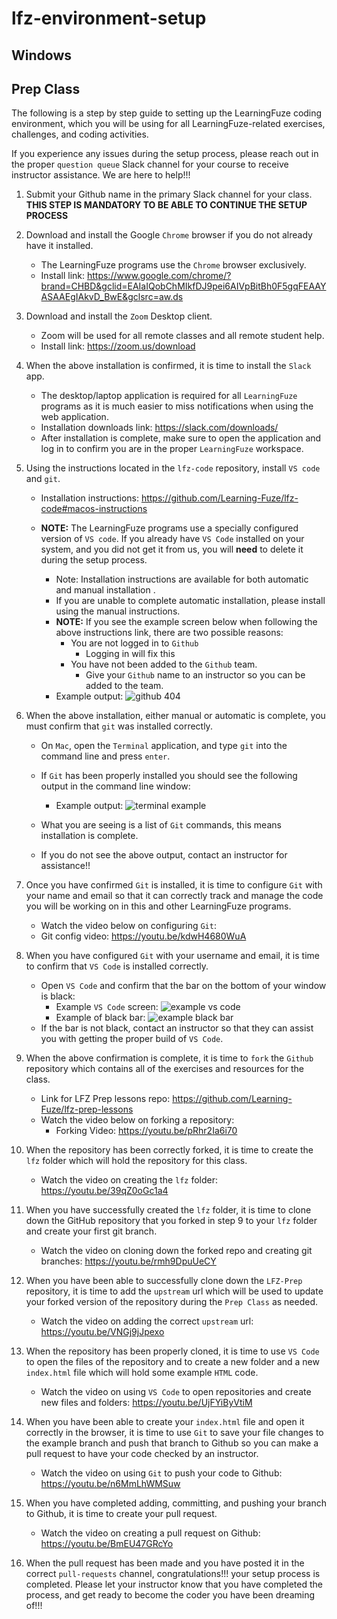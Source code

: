 # lfz-environment-setup

## Windows

## Prep Class


The following is a step by step guide to setting up the LearningFuze coding environment, which you will be using for all LearningFuze-related exercises, challenges, and coding activities.

If you experience any issues during the setup process, please reach out in the proper `question queue` Slack channel for your course to receive instructor assistance. We are here to help!!!

1. Submit your Github name in the primary Slack channel for your class. **THIS STEP IS MANDATORY TO BE ABLE TO CONTINUE THE SETUP PROCESS**

1. Download and install the Google `Chrome` browser if you do not already have it installed.
    - The LearningFuze programs use the `Chrome` browser exclusively.
    - Install link: https://www.google.com/chrome/?brand=CHBD&gclid=EAIaIQobChMIkfDJ9pei6AIVpBitBh0F5gqFEAAYASAAEgIAkvD_BwE&gclsrc=aw.ds
1. Download and install the `Zoom` Desktop client.
    - Zoom will be used for all remote classes and all remote student help.
    - Install link: https://zoom.us/download
1. When the above installation is confirmed, it is time to install the `Slack` app.
    - The desktop/laptop application is required for all `LearningFuze` programs as it is much easier to miss notifications when using the web application.
    - Installation downloads link: https://slack.com/downloads/
    - After installation is complete, make sure to open the application and log in to confirm you are in the proper `LearningFuze` workspace.
1. Using the instructions located in the `lfz-code` repository, install `VS code` and `git`.
    - Installation instructions: https://github.com/Learning-Fuze/lfz-code#macos-instructions

    - **NOTE:** The LearningFuze programs use a specially configured version of `VS code`. If you already have `VS Code` installed on your system, and you did not get it from us, you will **need** to delete it during the setup process.
        - Note: Installation instructions are available for both automatic and manual installation .
        - If you are unable to complete automatic installation, please install using the manual instructions.
        - **NOTE:** If you see the example screen below when following the above instructions link, there are two possible reasons:
            - You are not logged in to `Github`
                - Logging in will fix this
            - You have not been added to the `Github` team.
                - Give your `Github` name to an instructor so you can be added to the team.
        - Example output:
        ![github 404](../images/404-example.png)
1. When the above installation, either manual or automatic is complete, you must confirm that `git` was installed correctly.
    - On `Mac`, open the `Terminal` application, and type `git` into the command line and press `enter`.
    - If `Git` has been properly installed you should see the following output in the command line window:
        - Example output:
        ![terminal example](../images/terminal-example.png)

    - What you are seeing is a list of `Git` commands, this means installation is complete.
    - If you do not see the above output, contact an instructor for assistance!!
1. Once you have confirmed `Git` is installed, it is time to configure `Git` with your name and email so that it can correctly track and manage the code you will be working on in this and other LearningFuze programs.
    - Watch the video below on configuring `Git`:
    - Git config video: https://youtu.be/kdwH4680WuA

1. When you have configured `Git` with your username and email, it is time to confirm that `VS Code` is installed correctly.
    - Open `VS Code` and confirm that the bar on the bottom of your window is black:
        - Example `VS Code` screen:
        ![example vs code](../images/vs-example.png)
        - Example of black bar:
        ![example black bar](../images/vs-bar-focus.png)
    - If the bar is not black, contact an instructor so that they can assist you with getting the proper build of `VS Code`.

1. When the above confirmation is complete, it is time to `fork` the `Github` repository which contains all of the exercises and resources for the class.
    - Link for LFZ Prep lessons repo: https://github.com/Learning-Fuze/lfz-prep-lessons
    - Watch the video below on forking a repository:
        - Forking Video: https://youtu.be/pRhr2Ia6i70

1. When the repository has been correctly forked, it is time to create the `lfz` folder which will hold the repository for this class.
    - Watch the video on creating the `lfz` folder: https://youtu.be/39qZ0oGc1a4
1. When you have successfully created the `lfz` folder, it is time to clone down the GitHub repository that you forked in step 9 to your `lfz` folder and create your first git branch.
    - Watch the video on cloning down the forked repo and creating git branches: https://youtu.be/rmh9DpuUeCY
1. When you have been able to successfully clone down the `LFZ-Prep` repository, it is time to add the `upstream` url which will be used to update your forked version of the repository during the `Prep Class` as needed.
    - Watch the video on adding the correct `upstream` url: https://youtu.be/VNGj9jJpexo
1. When the repository has been properly cloned, it is time to use `VS Code` to open the files of the repository and to create a new folder and a new `index.html` file which will hold some example `HTML` code.
    - Watch the video on using `VS Code` to open repositories and create new files and folders: https://youtu.be/UjFYiByVtiM
1. When you have been able to create your `index.html` file and open it correctly in the browser, it is time to use `Git` to save your file changes to the example branch and push that branch to Github so you can make a pull request to have your code checked by an instructor.
    - Watch the video on using `Git` to push your code to Github: https://youtu.be/n6MmLhWMSuw

1. When you have completed adding, committing, and pushing your branch to Github, it is time to create your pull request.
    - Watch the video on creating a pull request on Github: https://youtu.be/BmEU47GRcYo
1. When the pull request has been made and you have posted it in the correct `pull-requests` channel, congratulations!!! your setup process is completed. Please let your instructor know that you have completed the process, and get ready to become the coder you have been dreaming of!!!
